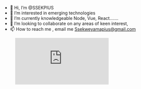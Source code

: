 - 👋 Hi, I’m @SSEKPIUS
- 👀 I’m interested in emerging technologies
- 🌱 I’m currently knowledgeable Node, Vue, React.......
- 💞️ I’m looking to collaborate on any areas of keen interest, 
- 📫 How to reach me ,  email me Ssekweyamapius@gmail.com


<figure><embed src="https://wakatime.com/share/@0f5afda0-c4e0-4fcf-b8d7-43bb6ea76694/97761dac-4665-48cc-ac84-aee8d93e4e54.svg"></embed></figure>
<!---
SSEKPIUS/SSEKPIUS is a ✨ special ✨ repository because its `README.md` (this file) appears on your GitHub profile.
You can click the Preview link to take a look at your changes.
--->
